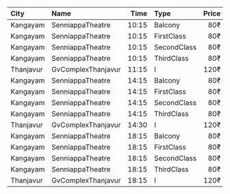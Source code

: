 | City      | Name               |  Time | Type        | Price | Capacity | Booked |
| :-------- | :----------------- | ----: | :---------- | ----: | -------: | -----: |
| Kangayam  | SenniappaTheatre   | 10:15 | Balcony     |   80₹ |       35 |      0 |
| Kangayam  | SenniappaTheatre   | 10:15 | FirstClass  |   80₹ |      132 |      0 |
| Kangayam  | SenniappaTheatre   | 10:15 | SecondClass |   80₹ |      208 |      8 |
| Kangayam  | SenniappaTheatre   | 10:15 | ThirdClass  |   80₹ |      109 |      0 |
| Thanjavur | GvComplexThanjavur | 11:15 | I           |  120₹ |      138 |     75 |
| Kangayam  | SenniappaTheatre   | 14:15 | Balcony     |   80₹ |       35 |      0 |
| Kangayam  | SenniappaTheatre   | 14:15 | FirstClass  |   80₹ |      132 |      0 |
| Kangayam  | SenniappaTheatre   | 14:15 | SecondClass |   80₹ |      208 |      8 |
| Kangayam  | SenniappaTheatre   | 14:15 | ThirdClass  |   80₹ |      109 |      0 |
| Thanjavur | GvComplexThanjavur | 14:30 | I           |  120₹ |      138 |     75 |
| Kangayam  | SenniappaTheatre   | 18:15 | Balcony     |   80₹ |       35 |      0 |
| Kangayam  | SenniappaTheatre   | 18:15 | FirstClass  |   80₹ |      132 |      0 |
| Kangayam  | SenniappaTheatre   | 18:15 | SecondClass |   80₹ |      208 |      8 |
| Kangayam  | SenniappaTheatre   | 18:15 | ThirdClass  |   80₹ |      109 |      0 |
| Thanjavur | GvComplexThanjavur | 18:15 | I           |  120₹ |      138 |     75 |